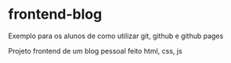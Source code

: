 # frontend-blog
Exemplo para os alunos de como utilizar git, github e github pages

Projeto frontend de um blog pessoal feito html, css, js
